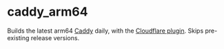 # caddy_arm64

Builds the latest arm64 [Caddy](https://caddyserver.com/)  daily, with the [Cloudflare plugin](https://caddyserver.com/docs/modules/dns.providers.cloudflare). Skips pre-existing release versions.
